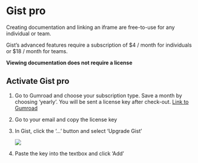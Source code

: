 # Gist pro

Creating documentation and linking an iframe are free-to-use for any individual or team.


Gist’s advanced features require a subscription of $4 / month for individuals or $18 / month for teams.

**Viewing documentation does not require a license**


## Activate Gist pro


1. Go to Gumroad and choose your subscription type. Save a month by choosing ‘yearly’. You will be sent a license key after check-out. [Link to Gumroad](https://mikewilson.gumroad.com/l/gist)
2. Go to your email and copy the license key
3. In Gist, click the ‘…’ button and select ‘Upgrade Gist’

    ![](https://i.gyazo.com/a95570f38d89fe4f823545e5d7b9dec6.png)
4. Paste the key into the textbox and click ‘Add’


